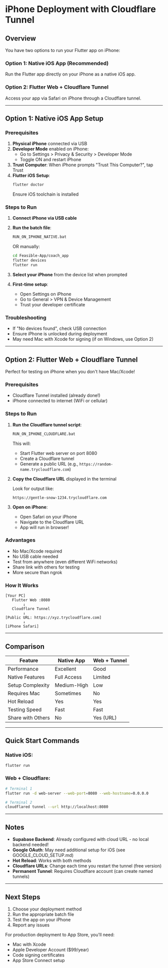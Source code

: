 # iPhone Deployment with Cloudflare Tunnel

## Overview
You have two options to run your Flutter app on iPhone:

### Option 1: Native iOS App (Recommended)
Run the Flutter app directly on your iPhone as a native iOS app.

### Option 2: Flutter Web + Cloudflare Tunnel
Access your app via Safari on iPhone through a Cloudflare tunnel.

---

## Option 1: Native iOS App Setup

### Prerequisites
1. **Physical iPhone** connected via USB
2. **Developer Mode** enabled on iPhone:
   - Go to Settings > Privacy & Security > Developer Mode
   - Toggle ON and restart iPhone
3. **Trust Computer**: When iPhone prompts "Trust This Computer?", tap Trust
4. **Flutter iOS Setup**:
   ```bash
   flutter doctor
   ```
   Ensure iOS toolchain is installed

### Steps to Run

1. **Connect iPhone via USB cable**

2. **Run the batch file**:
   ```bash
   RUN_ON_IPHONE_NATIVE.bat
   ```
   OR manually:
   ```bash
   cd Feasible-App/coach_app
   flutter devices
   flutter run
   ```

3. **Select your iPhone** from the device list when prompted

4. **First-time setup**:
   - Open Settings on iPhone
   - Go to General > VPN & Device Management
   - Trust your developer certificate

### Troubleshooting
- If "No devices found", check USB connection
- Ensure iPhone is unlocked during deployment
- May need Mac with Xcode for signing (if on Windows, use Option 2)

---

## Option 2: Flutter Web + Cloudflare Tunnel

Perfect for testing on iPhone when you don't have Mac/Xcode!

### Prerequisites
- Cloudflare Tunnel installed (already done!)
- iPhone connected to internet (WiFi or cellular)

### Steps to Run

1. **Run the Cloudflare tunnel script**:
   ```bash
   RUN_ON_IPHONE_CLOUDFLARE.bat
   ```

   This will:
   - Start Flutter web server on port 8080
   - Create a Cloudflare tunnel
   - Generate a public URL (e.g., `https://random-name.trycloudflare.com`)

2. **Copy the Cloudflare URL** displayed in the terminal

   Look for output like:
   ```
   https://gentle-snow-1234.trycloudflare.com
   ```

3. **Open on iPhone**:
   - Open Safari on your iPhone
   - Navigate to the Cloudflare URL
   - App will run in browser!

### Advantages
- No Mac/Xcode required
- No USB cable needed
- Test from anywhere (even different WiFi networks)
- Share link with others for testing
- More secure than ngrok

### How It Works
```
[Your PC]
   Flutter Web :8080
        ↓
   Cloudflare Tunnel
        ↓
[Public URL: https://xyz.trycloudflare.com]
        ↓
[iPhone Safari]
```

---

## Comparison

| Feature | Native App | Web + Tunnel |
|---------|-----------|--------------|
| Performance | Excellent | Good |
| Native Features | Full Access | Limited |
| Setup Complexity | Medium-High | Low |
| Requires Mac | Sometimes | No |
| Hot Reload | Yes | Yes |
| Testing Speed | Fast | Fast |
| Share with Others | No | Yes (URL) |

---

## Quick Start Commands

### Native iOS:
```bash
flutter run
```

### Web + Cloudflare:
```bash
# Terminal 1
flutter run -d web-server --web-port=8080 --web-hostname=0.0.0.0

# Terminal 2
cloudflared tunnel --url http://localhost:8080
```

---

## Notes

- **Supabase Backend**: Already configured with cloud URL - no local backend needed!
- **Google OAuth**: May need additional setup for iOS (see GOOGLE_CLOUD_SETUP.md)
- **Hot Reload**: Works with both methods
- **Cloudflare URLs**: Change each time you restart the tunnel (free version)
- **Permanent Tunnel**: Requires Cloudflare account (can create named tunnels)

---

## Next Steps

1. Choose your deployment method
2. Run the appropriate batch file
3. Test the app on your iPhone
4. Report any issues

For production deployment to App Store, you'll need:
- Mac with Xcode
- Apple Developer Account ($99/year)
- Code signing certificates
- App Store Connect setup
